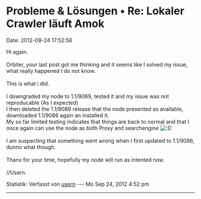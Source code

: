 Probleme & Lösungen • Re: Lokaler Crawler läuft Amok
====================================================

Date: 2012-09-24 17:52:56

Hi again.\
\
Orbiter, your last post got me thinking and it seems like I solved my
issue, what really happened I do not know.\
\
This is what i did.\
\
I downgraded my node to 1.1/9069, tested it and my issue was not
reproducable (As I expected)\
I then deleted the 1.1/9086 release that the node presented as
available, downloaded 1.1/9086 again an installed it.\
My so far limited testing indicates that things are back to normal and
that I once again can use the node as both Proxy and searchengine
![:D](http://forum.yacy-websuche.de/images/smilies/icon_e_biggrin.gif "Very Happy")\
\
I am suspecting that something went wrong when I first updated to
1.1/9086, dunno what though.\
\
Thanx for your time, hopefully my node will run as intented now.\
\
//Usern.

Statistik: Verfasst von
[usern](http://forum.yacy-websuche.de/memberlist.php?mode=viewprofile&u=8825)
--- Mo Sep 24, 2012 4:52 pm

------------------------------------------------------------------------
